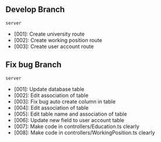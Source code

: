 ## Develop Branch

`server`
- [001]: Create university route
- [002]: Create working position route
- [003]: Create user account route

## Fix bug Branch

`server`
- [001]: Update database table
- [002]: Edit association of table
- [003]: Fix bug auto create column in table
- [004]: Edit association of table
- [005]: Edit table name and association of table
- [006]: Update new field to user account table
- [007]: Make code in controllers/Education.ts clearly
- [008]: Make code in controllers/WorkingPosition.ts clearly
